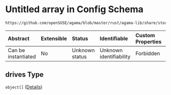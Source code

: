 # Untitled array in Config Schema

```txt
https://github.com/openSUSE/agama/blob/master/rust/agama-lib/share/storage.model.schema.json#/properties/drives
```



| Abstract            | Extensible | Status         | Identifiable            | Custom Properties | Additional Properties | Access Restrictions | Defined In                                                                      |
| :------------------ | :--------- | :------------- | :---------------------- | :---------------- | :-------------------- | :------------------ | :------------------------------------------------------------------------------ |
| Can be instantiated | No         | Unknown status | Unknown identifiability | Forbidden         | Allowed               | none                | [storage.model.schema.json\*](storage.model.schema.json "open original schema") |

## drives Type

`object[]` ([Details](storage-defs-drive.md))
